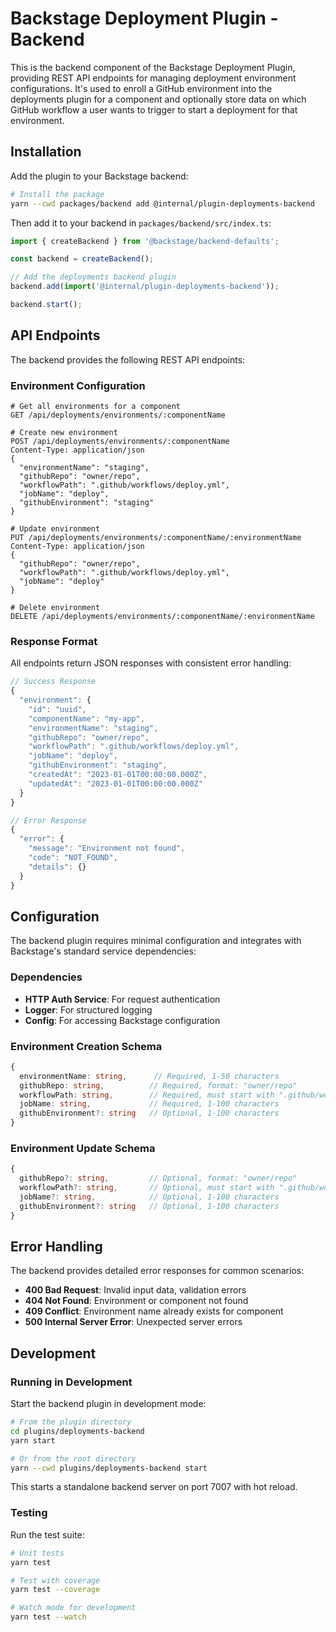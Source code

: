 # Backstage Deployment Plugin - Backend

This is the backend component of the Backstage Deployment Plugin, providing REST API endpoints for managing deployment environment configurations. It's used to enroll a GitHub environment into the deployments plugin for a component and optionally store data on which GitHub workflow a user wants to trigger to start a deployment for that environment.

## Installation

Add the plugin to your Backstage backend:

```bash
# Install the package
yarn --cwd packages/backend add @internal/plugin-deployments-backend
```

Then add it to your backend in `packages/backend/src/index.ts`:

```typescript
import { createBackend } from '@backstage/backend-defaults';

const backend = createBackend();

// Add the deployments backend plugin
backend.add(import('@internal/plugin-deployments-backend'));

backend.start();
```

## API Endpoints

The backend provides the following REST API endpoints:

### Environment Configuration

```http
# Get all environments for a component
GET /api/deployments/environments/:componentName

# Create new environment
POST /api/deployments/environments/:componentName
Content-Type: application/json
{
  "environmentName": "staging",
  "githubRepo": "owner/repo",
  "workflowPath": ".github/workflows/deploy.yml",
  "jobName": "deploy",
  "githubEnvironment": "staging"
}

# Update environment
PUT /api/deployments/environments/:componentName/:environmentName
Content-Type: application/json
{
  "githubRepo": "owner/repo",
  "workflowPath": ".github/workflows/deploy.yml",
  "jobName": "deploy"
}

# Delete environment
DELETE /api/deployments/environments/:componentName/:environmentName
```

### Response Format

All endpoints return JSON responses with consistent error handling:

```typescript
// Success Response
{
  "environment": {
    "id": "uuid",
    "componentName": "my-app",
    "environmentName": "staging",
    "githubRepo": "owner/repo",
    "workflowPath": ".github/workflows/deploy.yml",
    "jobName": "deploy",
    "githubEnvironment": "staging",
    "createdAt": "2023-01-01T00:00:00.000Z",
    "updatedAt": "2023-01-01T00:00:00.000Z"
  }
}

// Error Response
{
  "error": {
    "message": "Environment not found",
    "code": "NOT_FOUND",
    "details": {}
  }
}
```

## Configuration

The backend plugin requires minimal configuration and integrates with Backstage's standard service dependencies:

### Dependencies

- **HTTP Auth Service**: For request authentication
- **Logger**: For structured logging
- **Config**: For accessing Backstage configuration

### Environment Creation Schema

```typescript
{
  environmentName: string,      // Required, 1-50 characters
  githubRepo: string,          // Required, format: "owner/repo"
  workflowPath: string,        // Required, must start with ".github/workflows/"
  jobName: string,             // Required, 1-100 characters
  githubEnvironment?: string   // Optional, 1-100 characters
}
```

### Environment Update Schema

```typescript
{
  githubRepo?: string,         // Optional, format: "owner/repo"
  workflowPath?: string,       // Optional, must start with ".github/workflows/"
  jobName?: string,            // Optional, 1-100 characters
  githubEnvironment?: string   // Optional, 1-100 characters
}
```

## Error Handling

The backend provides detailed error responses for common scenarios:

- **400 Bad Request**: Invalid input data, validation errors
- **404 Not Found**: Environment or component not found
- **409 Conflict**: Environment name already exists for component
- **500 Internal Server Error**: Unexpected server errors

## Development

### Running in Development

Start the backend plugin in development mode:

```bash
# From the plugin directory
cd plugins/deployments-backend
yarn start

# Or from the root directory
yarn --cwd plugins/deployments-backend start
```

This starts a standalone backend server on port 7007 with hot reload.

### Testing

Run the test suite:

```bash
# Unit tests
yarn test

# Test with coverage
yarn test --coverage

# Watch mode for development
yarn test --watch
```
